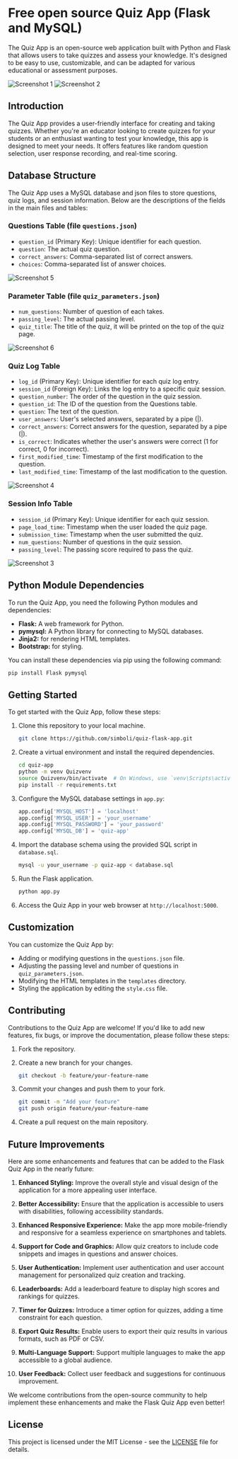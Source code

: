 # Free open source Quiz App (Flask and MySQL)

The Quiz App is an open-source web application built with Python and Flask that allows users to take quizzes and assess your knowledge. It's designed to be easy to use, customizable, and can be adapted for various educational or assessment purposes.

![Screenshot 1](screenshot/Screen_001.png?raw=true "Screenshot 1")
![Screenshot 2](screenshot/Screen_002.png?raw=true "Screenshot 2")

## Introduction

The Quiz App provides a user-friendly interface for creating and taking quizzes. Whether you're an educator looking to create quizzes for your students or an enthusiast wanting to test your knowledge, this app is designed to meet your needs. It offers features like random question selection, user response recording, and real-time scoring.

## Database Structure

The Quiz App uses a MySQL database and json files to store questions, quiz logs, and session information. Below are the descriptions of the fields in the main files and tables:

### Questions Table (file `questions.json`)

- `question_id` (Primary Key): Unique identifier for each question.
- `question`: The actual quiz question.
- `correct_answers`: Comma-separated list of correct answers.
- `choices`: Comma-separated list of answer choices.

![Screenshot 5](screenshot/Screen_005.png?raw=true "Screenshot 5")

### Parameter Table (file `quiz_parameters.json`)

- `num_questions`: Number of question of each takes.
- `passing_level`: The actual passing level.
- `quiz_title`: The title of the quiz, it will be printed on the top of the quiz page.

![Screenshot 6](screenshot/Screen_006.png?raw=true "Screenshot 6")

### Quiz Log Table

- `log_id` (Primary Key): Unique identifier for each quiz log entry.
- `session_id` (Foreign Key): Links the log entry to a specific quiz session.
- `question_number`: The order of the question in the quiz session.
- `question_id`: The ID of the question from the Questions table.
- `question`: The text of the question.
- `user_answers`: User's selected answers, separated by a pipe (|).
- `correct_answers`: Correct answers for the question, separated by a pipe (|).
- `is_correct`: Indicates whether the user's answers were correct (1 for correct, 0 for incorrect).
- `first_modified_time`: Timestamp of the first modification to the question.
- `last_modified_time`: Timestamp of the last modification to the question.

![Screenshot 4](screenshot/Screen_004.png?raw=true "Screenshot 4")

### Session Info Table

- `session_id` (Primary Key): Unique identifier for each quiz session.
- `page_load_time`: Timestamp when the user loaded the quiz page.
- `submission_time`: Timestamp when the user submitted the quiz.
- `num_questions`: Number of questions in the quiz session.
- `passing_level`: The passing score required to pass the quiz.

![Screenshot 3](screenshot/Screen_005.png?raw=true "Screenshot 3")

## Python Module Dependencies

To run the Quiz App, you need the following Python modules and dependencies:

- **Flask:** A web framework for Python.
- **pymysql:** A Python library for connecting to MySQL databases.
- **Jinja2:** for rendering HTML templates.
- **Bootstrap:** for styling.

You can install these dependencies via pip using the following command:

```bash
pip install Flask pymysql
```

## Getting Started

To get started with the Quiz App, follow these steps:

1. Clone this repository to your local machine.

   ```bash
   git clone https://github.com/simboli/quiz-flask-app.git
   ```

2. Create a virtual environment and install the required dependencies.

   ```bash
   cd quiz-app
   python -m venv Quizvenv
   source Quizvenv/bin/activate  # On Windows, use `venv\Scripts\activate`
   pip install -r requirements.txt
   ```

3. Configure the MySQL database settings in `app.py`:

   ```python
   app.config['MYSQL_HOST'] = 'localhost'
   app.config['MYSQL_USER'] = 'your_username'
   app.config['MYSQL_PASSWORD'] = 'your_password'
   app.config['MYSQL_DB'] = 'quiz-app'
   ```

4. Import the database schema using the provided SQL script in `database.sql`.

   ```bash
   mysql -u your_username -p quiz-app < database.sql
   ```

5. Run the Flask application.

   ```bash
   python app.py
   ```

6. Access the Quiz App in your web browser at `http://localhost:5000`.

## Customization

You can customize the Quiz App by:

- Adding or modifying questions in the `questions.json` file.
- Adjusting the passing level and number of questions in `quiz_parameters.json`.
- Modifying the HTML templates in the `templates` directory.
- Styling the application by editing the `style.css` file.

## Contributing

Contributions to the Quiz App are welcome! If you'd like to add new features, fix bugs, or improve the documentation, please follow these steps:

1. Fork the repository.
2. Create a new branch for your changes.

   ```bash
   git checkout -b feature/your-feature-name
   ```

3. Commit your changes and push them to your fork.

   ```bash
   git commit -m "Add your feature"
   git push origin feature/your-feature-name
   ```

4. Create a pull request on the main repository.

## Future Improvements

Here are some enhancements and features that can be added to the Flask Quiz App in the nearly future:

1. **Enhanced Styling:** Improve the overall style and visual design of the application for a more appealing user interface.

2. **Better Accessibility:** Ensure that the application is accessible to users with disabilities, following accessibility standards.

3. **Enhanced Responsive Experience:** Make the app more mobile-friendly and responsive for a seamless experience on smartphones and tablets.

4. **Support for Code and Graphics:** Allow quiz creators to include code snippets and images in questions and answer choices.

5. **User Authentication:** Implement user authentication and user account management for personalized quiz creation and tracking.

6. **Leaderboards:** Add a leaderboard feature to display high scores and rankings for quizzes.

7. **Timer for Quizzes:** Introduce a timer option for quizzes, adding a time constraint for each question.

8. **Export Quiz Results:** Enable users to export their quiz results in various formats, such as PDF or CSV.

9. **Multi-Language Support:** Support multiple languages to make the app accessible to a global audience.

10. **User Feedback:** Collect user feedback and suggestions for continuous improvement.

We welcome contributions from the open-source community to help implement these enhancements and make the Flask Quiz App even better!

## License

This project is licensed under the MIT License - see the [LICENSE](LICENSE) file for details.